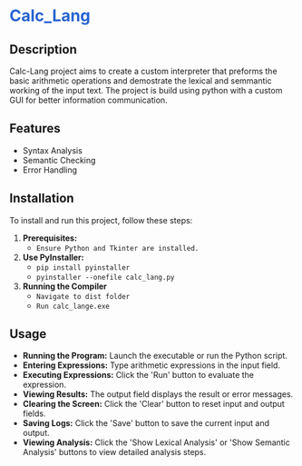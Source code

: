 # <font color='#2a64d1'>Calc_Lang</font>

## Description

Calc-Lang project aims to create a custom interpreter that preforms the basic arithmetic operations and demostrate the lexical and semmantic working of the input text. The project is build using python with a custom GUI for better information communication.

## Features

- Syntax Analysis
- Semantic Checking
- Error Handling

## Installation

To install and run this project, follow these steps:

1. **Prerequisites:**
   - `Ensure Python and Tkinter are installed.`
2. **Use PyInstaller:**
   - `pip install pyinstaller`
   - `pyinstaller --onefile calc_lang.py`
3. **Running the Compiler**
   - `Navigate to dist folder`
   - `Run calc_lange.exe`

## Usage

- **Running the Program:** Launch the executable or run the Python script.
- **Entering Expressions:** Type arithmetic expressions in the input field.
- **Executing Expressions:** Click the 'Run' button to evaluate the expression.
- **Viewing Results:** The output field displays the result or error messages.
- **Clearing the Screen:** Click the 'Clear' button to reset input and output fields.
- **Saving Logs:** Click the 'Save' button to save the current input and output.
- **Viewing Analysis:** Click the 'Show Lexical Analysis' or 'Show Semantic Analysis' buttons to view detailed analysis steps.
